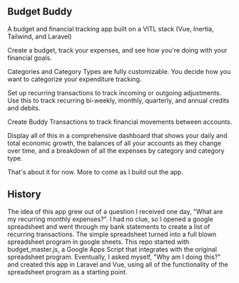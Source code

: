 ## Budget Buddy

A budget and financial tracking app built on a VITL stack (Vue, Inertia, Tailwind, and Laravel)

Create a budget, track your expenses, and see how you're doing with your financial goals.

Categories and Category Types are fully customizable. You decide how you want to categorize your expenditure tracking.

Set up recurring transactions to track incoming or outgoing adjustments. Use this to track recurring bi-weekly, monthly, quarterly, and annual credits and debits.

Create Buddy Transactions to track financial movements between accounts.

Display all of this in a comprehensive dashboard that shows your daily and total economic growth, the balances of all your accounts as they change over time, and a breakdown of all the expenses by category and category type.

That's about it for now. More to come as I build out the app.

## History

The idea of this app grew out of a question I received one day, "What are my recurring monthly expenses?". I had no clue, so I opened a google spreadsheet and went through my bank statements to create a list of recurring transactions. The simple spreadsheet turned into a full blown spreadsheet program in google sheets. This repo started with budget_master.js, a Google Apps Script that integrates with the original spreadsheet program. Eventually, I asked myself, "Why am I doing this?" and created this app in Laravel and Vue, using all of the functionality of the spreadsheet program as a starting point.
